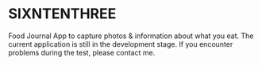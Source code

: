 # SIXNTENTHREE
Food Journal App to capture photos &amp; information about what you eat. The current application is still in the development stage. If you encounter problems during the test, please contact me.
